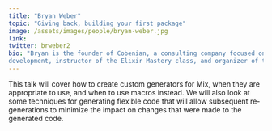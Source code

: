 ```yaml
---
title: "Bryan Weber"
topic: "Giving back, building your first package"
image: /assets/images/people/bryan-weber.jpg
link:
twitter: brweber2
bio: "Bryan is the founder of Cobenian, a consulting company focused on Elixir and iPhone
development, instructor of the Elixir Mastery class, and organizer of the NoVA Elixir meetup."
---
```

This talk will cover how to create custom generators for Mix, when they are appropriate to use, and when to use macros instead. We will also look at some techniques for generating flexible code that will allow subsequent re-generations to minimize the impact on changes that were made to the generated code.
